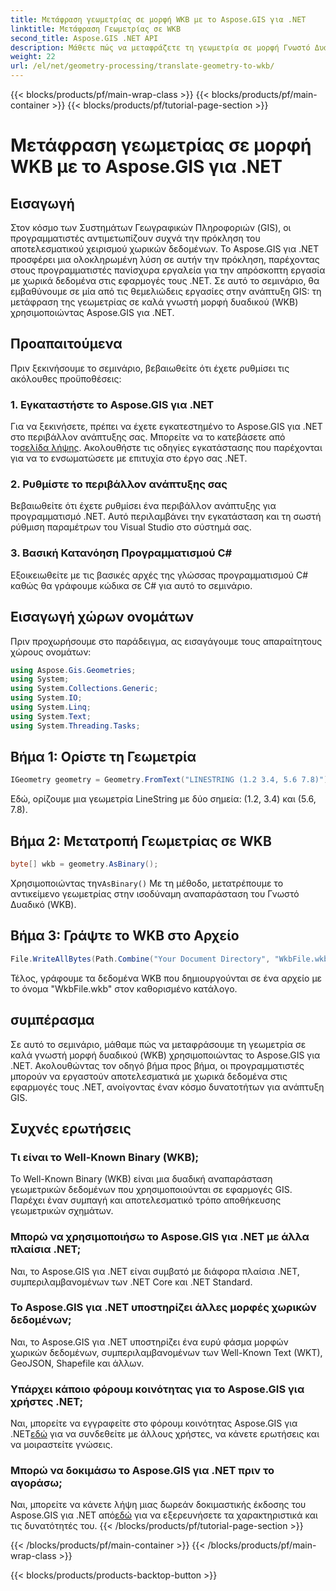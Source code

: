 ```yaml
---
title: Μετάφραση γεωμετρίας σε μορφή WKB με το Aspose.GIS για .NET
linktitle: Μετάφραση Γεωμετρίας σε WKB
second_title: Aspose.GIS .NET API
description: Μάθετε πώς να μεταφράζετε τη γεωμετρία σε μορφή Γνωστό Δυαδικό (WKB) σε εφαρμογές .NET χρησιμοποιώντας το Aspose.GIS για απρόσκοπτη διαχείριση χωρικών δεδομένων.
weight: 22
url: /el/net/geometry-processing/translate-geometry-to-wkb/
---
```


{{< blocks/products/pf/main-wrap-class >}}
{{< blocks/products/pf/main-container >}}
{{< blocks/products/pf/tutorial-page-section >}}

# Μετάφραση γεωμετρίας σε μορφή WKB με το Aspose.GIS για .NET

## Εισαγωγή
Στον κόσμο των Συστημάτων Γεωγραφικών Πληροφοριών (GIS), οι προγραμματιστές αντιμετωπίζουν συχνά την πρόκληση του αποτελεσματικού χειρισμού χωρικών δεδομένων. Το Aspose.GIS για .NET προσφέρει μια ολοκληρωμένη λύση σε αυτήν την πρόκληση, παρέχοντας στους προγραμματιστές πανίσχυρα εργαλεία για την απρόσκοπτη εργασία με χωρικά δεδομένα στις εφαρμογές τους .NET. Σε αυτό το σεμινάριο, θα εμβαθύνουμε σε μία από τις θεμελιώδεις εργασίες στην ανάπτυξη GIS: τη μετάφραση της γεωμετρίας σε καλά γνωστή μορφή δυαδικού (WKB) χρησιμοποιώντας Aspose.GIS για .NET.
## Προαπαιτούμενα
Πριν ξεκινήσουμε το σεμινάριο, βεβαιωθείτε ότι έχετε ρυθμίσει τις ακόλουθες προϋποθέσεις:
### 1. Εγκαταστήστε το Aspose.GIS για .NET
 Για να ξεκινήσετε, πρέπει να έχετε εγκατεστημένο το Aspose.GIS για .NET στο περιβάλλον ανάπτυξης σας. Μπορείτε να το κατεβάσετε από το[σελίδα λήψης](https://releases.aspose.com/gis/net/). Ακολουθήστε τις οδηγίες εγκατάστασης που παρέχονται για να το ενσωματώσετε με επιτυχία στο έργο σας .NET.
### 2. Ρυθμίστε το περιβάλλον ανάπτυξης σας
Βεβαιωθείτε ότι έχετε ρυθμίσει ένα περιβάλλον ανάπτυξης για προγραμματισμό .NET. Αυτό περιλαμβάνει την εγκατάσταση και τη σωστή ρύθμιση παραμέτρων του Visual Studio στο σύστημά σας.
### 3. Βασική Κατανόηση Προγραμματισμού C#
Εξοικειωθείτε με τις βασικές αρχές της γλώσσας προγραμματισμού C# καθώς θα γράφουμε κώδικα σε C# για αυτό το σεμινάριο.

## Εισαγωγή χώρων ονομάτων
Πριν προχωρήσουμε στο παράδειγμα, ας εισαγάγουμε τους απαραίτητους χώρους ονομάτων:
```csharp
using Aspose.Gis.Geometries;
using System;
using System.Collections.Generic;
using System.IO;
using System.Linq;
using System.Text;
using System.Threading.Tasks;
```
## Βήμα 1: Ορίστε τη Γεωμετρία
```csharp
IGeometry geometry = Geometry.FromText("LINESTRING (1.2 3.4, 5.6 7.8)");
```
Εδώ, ορίζουμε μια γεωμετρία LineString με δύο σημεία: (1.2, 3.4) και (5.6, 7.8).
## Βήμα 2: Μετατροπή Γεωμετρίας σε WKB
```csharp
byte[] wkb = geometry.AsBinary();
```
 Χρησιμοποιώντας την`AsBinary()` Με τη μέθοδο, μετατρέπουμε το αντικείμενο γεωμετρίας στην ισοδύναμη αναπαράσταση του Γνωστό Δυαδικό (WKB).
## Βήμα 3: Γράψτε το WKB στο Αρχείο
```csharp
File.WriteAllBytes(Path.Combine("Your Document Directory", "WkbFile.wkb"), wkb);
```
Τέλος, γράφουμε τα δεδομένα WKB που δημιουργούνται σε ένα αρχείο με το όνομα "WkbFile.wkb" στον καθορισμένο κατάλογο.

## συμπέρασμα
Σε αυτό το σεμινάριο, μάθαμε πώς να μεταφράσουμε τη γεωμετρία σε καλά γνωστή μορφή δυαδικού (WKB) χρησιμοποιώντας το Aspose.GIS για .NET. Ακολουθώντας τον οδηγό βήμα προς βήμα, οι προγραμματιστές μπορούν να εργαστούν αποτελεσματικά με χωρικά δεδομένα στις εφαρμογές τους .NET, ανοίγοντας έναν κόσμο δυνατοτήτων για ανάπτυξη GIS.
## Συχνές ερωτήσεις
### Τι είναι το Well-Known Binary (WKB);
Το Well-Known Binary (WKB) είναι μια δυαδική αναπαράσταση γεωμετρικών δεδομένων που χρησιμοποιούνται σε εφαρμογές GIS. Παρέχει έναν συμπαγή και αποτελεσματικό τρόπο αποθήκευσης γεωμετρικών σχημάτων.
### Μπορώ να χρησιμοποιήσω το Aspose.GIS για .NET με άλλα πλαίσια .NET;
Ναι, το Aspose.GIS για .NET είναι συμβατό με διάφορα πλαίσια .NET, συμπεριλαμβανομένων των .NET Core και .NET Standard.
### Το Aspose.GIS για .NET υποστηρίζει άλλες μορφές χωρικών δεδομένων;
Ναι, το Aspose.GIS για .NET υποστηρίζει ένα ευρύ φάσμα μορφών χωρικών δεδομένων, συμπεριλαμβανομένων των Well-Known Text (WKT), GeoJSON, Shapefile και άλλων.
### Υπάρχει κάποιο φόρουμ κοινότητας για το Aspose.GIS για χρήστες .NET;
 Ναι, μπορείτε να εγγραφείτε στο φόρουμ κοινότητας Aspose.GIS για .NET[εδώ](https://forum.aspose.com/c/gis/33) για να συνδεθείτε με άλλους χρήστες, να κάνετε ερωτήσεις και να μοιραστείτε γνώσεις.
### Μπορώ να δοκιμάσω το Aspose.GIS για .NET πριν το αγοράσω;
 Ναι, μπορείτε να κάνετε λήψη μιας δωρεάν δοκιμαστικής έκδοσης του Aspose.GIS για .NET από[εδώ](https://releases.aspose.com/) για να εξερευνήσετε τα χαρακτηριστικά και τις δυνατότητές του.
{{< /blocks/products/pf/tutorial-page-section >}}

{{< /blocks/products/pf/main-container >}}
{{< /blocks/products/pf/main-wrap-class >}}

{{< blocks/products/products-backtop-button >}}
